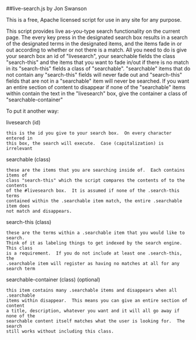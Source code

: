 ##live-search.js by Jon Swanson

This is a free, Apache licensed script for use in any site for any purpose.

This script provides live as-you-type search functionality on the current page.
The every key press in the designated search box results in a search of the
designated terms in the designated items, and the items fade in or out according
to whether or not there is a match.  All you need to do is give your search box
an id of "livesearch", your searchable fields the class "search-this" and the
items that you want to fade in/out if there is no match in its "search-this"
fields a class of "searchable".  "searchable" items that do not contain any
"search-this" fields will never fade out and "search-this" fields that are not
in a "searchable" item will never be searched.  If you want an entire section of
content to disappear if none of the "searchable" items within contain the text
in the "livesearch" box, give the container a class of "searchable-container"

To put it another way:

livesearch (id)

	this is the id you give to your search box.  On every character entered in
	this box, the search will execute.  Case (capitalization) is irrelevant

searchable (class)

	these are the items that you are searching inside of.  Each contains items of
	class "search-this" which the script compares the contents of to the contents
	of the #livesearch box.  It is assumed if none of the .search-this terms
	contained within the .searchable item match, the entire .searchable item does
	not match and disappears.

search-this (class)

	these are the terms within a .searchable item that you would like to search.
	Think of it as labeling things to get indexed by the search engine.  This class
	is a requirement.  If you do not include at least one .search-this, the
	.searchable item will register as having no matches at all for any search term

searchable-container (class) (optional)

	this item contains many .searchable items and disappears when all .searchable
	items within disappear.  This means you can give an entire section of content
	a title, description, whatever you want and it will all go away if none of the
	searchable content itself matches what the user is looking for.  The search
	still works without including this class.
